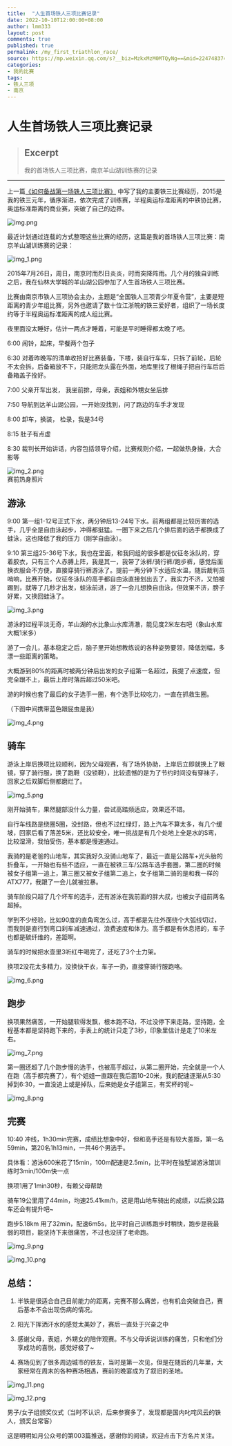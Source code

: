 ```yaml
---
title:  "人生首场铁人三项比赛记录"
date: 2022-10-10T12:00:00+08:00
author: lmm333
layout: post
comments: true
published: true
permalink: /my_first_triathlon_race/
source: https://mp.weixin.qq.com/s?__biz=MzkxMzM0MTQyNg==&mid=2247483740&idx=1&sn=bbca6dc6ca0dee53ce0e289c4a4f4eba&chksm=c17e6fc1f609e6d77bb7abac763206bfbaaf9495b319c72ee0b3c81e4167c563bc0ef024307d#rd
categories:
- 我的比赛
tags:
- 铁人三项
- 南京
---
```


# 人生首场铁人三项比赛记录

> ## Excerpt
> 我的首场铁人三项比赛，南京羊山湖训练赛的记录

---
上一篇[《如何备战第一场铁人三项比赛》](http://mp.weixin.qq.com/s?__biz=MzkxMzM0MTQyNg==&mid=2247483697&idx=1&sn=3c84ee525668b873dc9a75296a329760&chksm=c17e6facf609e6bab01feb14db3efb23b5b492e4328a87f6286431edae5f3980a6286ebc4ebd&scene=21#wechat_redirect) 中写了我的主要铁三比赛经历，2015是我的铁三元年，循序渐进，依次完成了训练赛，半程奥运标准距离的中铁协比赛，奥运标准距离的商业赛，突破了自己的边界。

![img.png](../images/2022-10-10-my_first_triathlon_race/img.png)

最近计划通过连载的方式整理这些比赛的经历，这篇是我的首场铁人三项比赛：南京羊山湖训练赛的记录：

![img_1.png](../images/2022-10-10-my_first_triathlon_race/img_1.png)

2015年7月26日，周日，南京时而烈日炎炎，时而突降阵雨。几个月的独自训练之后，我在仙林大学城的羊山湖公园参加了人生首场铁人三项比赛。

比赛由南京市铁人三项协会主办，主题是“全国铁人三项青少年夏令营”，主要是短距离的青少年组比赛，另外也邀请了数十位江浙皖的铁三爱好者，组织了一场长度约等于半程奥运标准距离的成人组比赛。

夜里面没太睡好，估计一两点才睡着，可能是平时睡得都太晚了吧。

6:00 闹铃，起床，早餐两个包子

6:30 对着昨晚写的清单收拾好比赛装备，下楼，装自行车车，只拆了前轮，后轮不太会拆，后备箱放不下，只能把龙头露在外面，地库里找了根绳子把自行车后后备箱盖子拴好。

7:00 父亲开车出发， 我坐前排，母亲，表姐和外甥女坐后排

7:50 导航到达羊山湖公园，一开始没找到，问了路边的车手才发现

8:00 卸车，换装， 检录，我是34号

8:15 肚子有点虚

8:30 裁判长开始讲话，内容包括领导介绍，比赛规则介绍，一起做热身操，大合影等

![img_2.png](../images/2022-10-10-my_first_triathlon_race/img_2.png)  
赛前热身照片

## **游泳**

9:00 第一组1-12号正式下水，两分钟后13-24号下水。前两组都是比较厉害的选手，几乎全是自由泳起步，冲得都挺猛。一圈下来之后几个排后面的选手都换成了蛙泳，这也降低了我的压力（刚学自由泳）。

9:10 第三组25-36号下水，我也在里面，和我同组的很多都是仪征冬泳队的，穿着胶衣，只有三个人赤膊上阵，我是其一，我带了泳裤/骑行裤/跑步裤，感觉后面换衣服会不方便，直接穿骑行裤游泳了。提前一两分钟下水适应水温，随后裁判员哨响，比赛开始，仪征冬泳队的高手都自由泳直接划出去了，我实力不济，又怕被踢到，就等了几秒才出发，蛙泳前进，游了一会儿想换自由泳，但效果不济，膀子好累，又换回蛙泳了。

![img_3.png](../images/2022-10-10-my_first_triathlon_race/img_3.png)

游泳的过程平淡无奇，羊山湖的水比象山水库清澈，能见度2米左右吧（象山水库大概1米多）

游了一会儿，基本稳定之后，脑子里开始想教练说的各种姿势要领，降低划幅，多漂一些距离的策略。

大概游到80%的距离时被两分钟后出发的女子组第一名超过，我提了点速度，但完全跟不上，最后上岸时落后超过50米吧。

游的时候也套了最后的女子选手一圈，有个选手比较吃力，一直在抓救生圈。

（下图中间携带蓝色跟屁虫是我）

![img_4.png](../images/2022-10-10-my_first_triathlon_race/img_4.png)

## **骑车**

游泳上岸后换项比较顺利，因为父母观赛，有了场外协助，上岸后立即就换上了眼镜，穿了骑行服，换了跑鞋（没锁鞋），比较遗憾的是为了节约时间没有穿袜子，回家之后双脚后侧都磨烂了。

![img_5.png](../images/2022-10-10-my_first_triathlon_race/img_5.png)

刚开始骑车，果然腿部没什么力量，尝试高踏频适应，效果还不错。

自行车线路是绕圈5圈，没封路，但也不过红绿灯，路上汽车不算太多，有几个缓坡，回家后看了落差5米，还比较安全，唯一挑战是有几个处地上全是水的S弯，比较湿滑，我怕受伤，基本都是慢速通过。

我骑的是老爸的山地车，其实我好久没骑山地车了，最近一直是公路车+光头胎的折叠车，一开始也有些不适应，一直在被铁三车/公路车选手套圈，第二圈的时候被女子组第一追上，第三圈又被女子组第二追上，女子组第二骑的是和我一样的ATX777，我跟了一会儿就被拉暴。

骑车阶段只超了几个坏车的选手，还有游泳在我前面的胖大叔，也被女子组前两名超掉。

学到不少经验，比如90度的直角弯怎么过，高手都是先往外面绕个大弧线切过，而我则是直行到弯口刹车减速通过，浪费速度和体力。高手都是有休息把的，车子也都是碳纤维的，差距啊。

骑车的时候把水壶里3听红牛喝完了，还吃了3个士力架。

换项2没花太多精力，没换快干衣，车子一扔，直接穿骑行服跑咯。

![img_6.png](../images/2022-10-10-my_first_triathlon_race/img_6.png)

## **跑步**

换项果然痛苦，一开始腿软得发飘，根本跑不动，不过没停下来走路，坚持跑，全程基本都是坚持跑下来的，手表上的统计只走了3秒，印象里估计是走了10米左右。

![img_7.png](../images/2022-10-10-my_first_triathlon_race/img_7.png)

第一圈还超了几个跑步慢的选手，也被高手超过，从第二圈开始，完全就是一个人在跑（高手都完赛了），有个姐姐一直跟在我后面10-20米，我的配速逐渐从5:30掉到6:30，一直没追上或是掉队，后来她是女子组第三，有奖杯的呢~

![img_8.png](../images/2022-10-10-my_first_triathlon_race/img_8.png)

## **完赛**

10:40 冲线，1h30min完赛，成绩比想象中好，但和高手还是有较大差距，第一名59min，第20名1h13min，一共46个男选手。

具体看：游泳600米花了15min，100m配速是2.5min，比平时在独墅湖游泳馆训练时3min/100m快一点

换项1用了1min30秒，有赖父母帮助

骑车19公里用了44min，均速25.41km/h，这是用山地车骑出的成绩，以后换公路车还会有提升吧~

跑步5.18km 用了32min，配速6m5s，比平时自己训练跑步时稍快，跑步是我最弱的项目，能坚持下来很痛苦，不过也没拼了老命跑。

![img_9.png](../images/2022-10-10-my_first_triathlon_race/img_9.png)

![img_10.png](../images/2022-10-10-my_first_triathlon_race/img_10.png)

## 总结：

1. 半铁是很适合自己目前能力的距离，完赛不那么痛苦，也有机会突破自己，赛后基本不会出现伤病的情况。

2. 阳光下挥洒汗水的感觉太美妙了，赛后一直处于兴奋之中

3. 感谢父母，表姐，外甥女的陪伴观赛。不与父母诉说训练的痛苦，只和他们分享成功的喜悦，感觉好极了~

4. 赛场见到了很多周边城市的铁友，当时是第一次见，但是在随后的几年里，大家经常在周末的各种赛场相遇，赛前的晚宴成为了叙旧的圣地。

![img_11.png](../images/2022-10-10-my_first_triathlon_race/img_11.png)

![img_12.png](../images/2022-10-10-my_first_triathlon_race/img_12.png)

男子/女子组颁奖仪式（当时不认识，后来参赛多了，发现都是国内叱咤风云的铁人，颁奖台常客）

这是明明如月公众号的第003篇推送，感谢你的阅读，欢迎点击下方名片关注。
